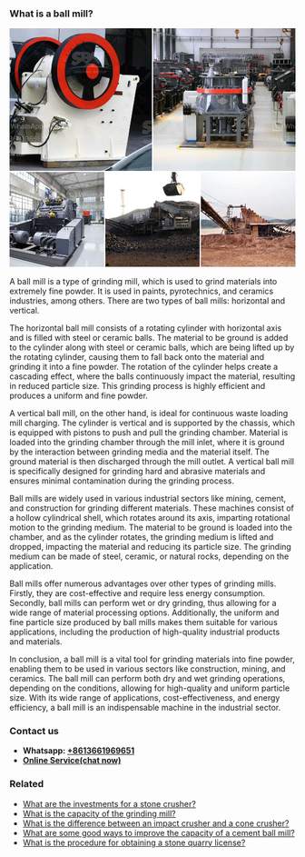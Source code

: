 <h3>What is a ball mill?</h3><img src='1701743129.jpg' alt=''><p>A ball mill is a type of grinding mill, which is used to grind materials into extremely fine powder. It is used in paints, pyrotechnics, and ceramics industries, among others. There are two types of ball mills: horizontal and vertical.</p><p>The horizontal ball mill consists of a rotating cylinder with horizontal axis and is filled with steel or ceramic balls. The material to be ground is added to the cylinder along with steel or ceramic balls, which are being lifted up by the rotating cylinder, causing them to fall back onto the material and grinding it into a fine powder. The rotation of the cylinder helps create a cascading effect, where the balls continuously impact the material, resulting in reduced particle size. This grinding process is highly efficient and produces a uniform and fine powder.</p><p>A vertical ball mill, on the other hand, is ideal for continuous waste loading mill charging. The cylinder is vertical and is supported by the chassis, which is equipped with pistons to push and pull the grinding chamber. Material is loaded into the grinding chamber through the mill inlet, where it is ground by the interaction between grinding media and the material itself. The ground material is then discharged through the mill outlet. A vertical ball mill is specifically designed for grinding hard and abrasive materials and ensures minimal contamination during the grinding process.</p><p>Ball mills are widely used in various industrial sectors like mining, cement, and construction for grinding different materials. These machines consist of a hollow cylindrical shell, which rotates around its axis, imparting rotational motion to the grinding medium. The material to be ground is loaded into the chamber, and as the cylinder rotates, the grinding medium is lifted and dropped, impacting the material and reducing its particle size. The grinding medium can be made of steel, ceramic, or natural rocks, depending on the application.</p><p>Ball mills offer numerous advantages over other types of grinding mills. Firstly, they are cost-effective and require less energy consumption. Secondly, ball mills can perform wet or dry grinding, thus allowing for a wide range of material processing options. Additionally, the uniform and fine particle size produced by ball mills makes them suitable for various applications, including the production of high-quality industrial products and materials.</p><p>In conclusion, a ball mill is a vital tool for grinding materials into fine powder, enabling them to be used in various sectors like construction, mining, and ceramics. The ball mill can perform both dry and wet grinding operations, depending on the conditions, allowing for high-quality and uniform particle size. With its wide range of applications, cost-effectiveness, and energy efficiency, a ball mill is an indispensable machine in the industrial sector.</p><h3>Contact us</h3><ul><li><strong>Whatsapp:&nbsp;<a href="https://wa.me/8613661969651">+8613661969651</a></strong></li><li><a href="https://swt.shibang-china.com/?git&amp;zhl&amp;What is a ball mill"><strong>Online Service(chat now)</strong></a></li></ul><h3>Related</h3><ul><li><a href='What are the investments for a stone crusher.md'>What are the investments for a stone crusher?</a></li><li><a href='What is the capacity of the grinding mill.md'>What is the capacity of the grinding mill?</a></li><li><a href='What is the difference between an impact crusher and a cone crusher.md'>What is the difference between an impact crusher and a cone crusher?</a></li><li><a href='What are some good ways to improve the capacity of a cement ball mill.md'>What are some good ways to improve the capacity of a cement ball mill?</a></li><li><a href='What is the procedure for obtaining a stone quarry license.md'>What is the procedure for obtaining a stone quarry license?</a></li></ul>